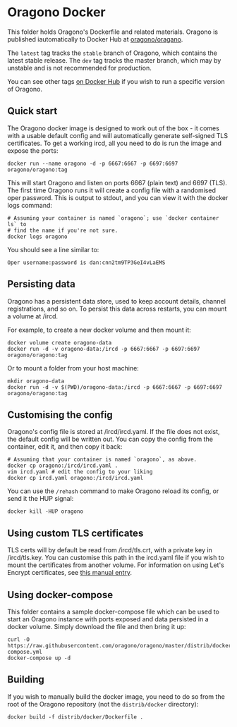 # Oragono Docker

This folder holds Oragono's Dockerfile and related materials. Oragono
is published iautomatically to Docker Hub at
[oragono/oragano](https://hub.docker.com/r/oragono/oragono).

The `latest` tag tracks the `stable` branch of Oragono, which contains
the latest stable release. The `dev` tag tracks the master branch, which
may by unstable and is not recommended for production.

You can see other tags [on Docker Hub](https://hub.docker.com/r/oragono/oragono/tags)
if you wish to run a specific version of Oragono.

## Quick start

The Oragono docker image is designed to work out of the box - it comes with a
usable default config and will automatically generate self-signed TLS
certificates. To get a working ircd, all you need to do is run the image and
expose the ports:

```shell
docker run --name oragono -d -p 6667:6667 -p 6697:6697 oragono/oragono:tag
```

This will start Oragono and listen on ports 6667 (plain text) and 6697 (TLS).
The first time Oragono runs it will create a config file with a randomised
oper password. This is output to stdout, and you can view it with the docker
logs command:

```shell
# Assuming your container is named `oragono`; use `docker container ls` to
# find the name if you're not sure.
docker logs oragono
```

You should see a line similar to:

```
Oper username:password is dan:cnn2tm9TP3GeI4vLaEMS
```

## Persisting data

Oragono has a persistent data store, used to keep account details, channel
registrations, and so on. To persist this data across restarts, you can mount
a volume at /ircd.

For example, to create a new docker volume and then mount it:

```shell
docker volume create oragono-data
docker run -d -v oragono-data:/ircd -p 6667:6667 -p 6697:6697 oragono/oragono:tag
```

Or to mount a folder from your host machine:

```shell
mkdir oragono-data
docker run -d -v $(PWD)/oragono-data:/ircd -p 6667:6667 -p 6697:6697 oragono/oragono:tag
```

## Customising the config

Oragono's config file is stored at /ircd/ircd.yaml. If the file does not
exist, the default config will be written out. You can copy the config from
the container, edit it, and then copy it back:

```shell
# Assuming that your container is named `oragono`, as above.
docker cp oragono:/ircd/ircd.yaml .
vim ircd.yaml # edit the config to your liking
docker cp ircd.yaml oragono:/ircd/ircd.yaml
```

You can use the `/rehash` command to make Oragono reload its config, or
send it the HUP signal:

```shell
docker kill -HUP oragono
```

## Using custom TLS certificates

TLS certs will by default be read from /ircd/tls.crt, with a private key
in /ircd/tls.key. You can customise this path in the ircd.yaml file if
you wish to mount the certificates from another volume. For information
on using Let's Encrypt certificates, see
[this manual entry](https://github.com/oragono/oragono/blob/master/docs/MANUAL.md#how-do-i-use-lets-encrypt-certificates).

## Using docker-compose

This folder contains a sample docker-compose file which can be used
to start an Oragono instance with ports exposed and data persisted in
a docker volume. Simply download the file and then bring it up:

```shell
curl -O https://raw.githubusercontent.com/oragono/oragono/master/distrib/docker/docker-compose.yml
docker-compose up -d
```

## Building

If you wish to manually build the docker image, you need to do so from
the root of the Oragono repository (not the `distrib/docker` directory):

```shell
docker build -f distrib/docker/Dockerfile .
```

